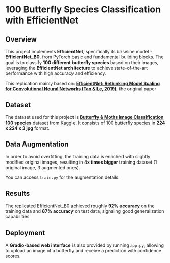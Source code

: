 # 100 Butterfly Species Classification with EfficientNet

## Overview
This project implements **EfficientNet**, specifically its baseline model - **EfficientNet_B0**, from PyTorch basic and fundamental building blocks. The goal is to classify **100 different butterfly species** based on their images, leveraging the **EfficientNet architecture** to achieve state-of-the-art performance with high accuracy and efficiency.

This replication mainly based on: **[EfficientNet: Rethinking Model Scaling for Convolutional Neural Networks (Tan & Le, 2019)](https://arxiv.org/abs/1905.11946)**, the original paper

## Dataset
The dataset used for this project is **[Butterfly & Moths Image Classification 100 species](https://www.kaggle.com/datasets/gpiosenka/butterfly-images40-species)** dataset from Kaggle. It consists of 100 butterfly species in **224 x 224 x 3 jpg** format.

## Data Augmentation
In order to avoid overfitting, the training data is enriched with slightly modified original images, resulting in **4x times bigger** training dataset (1 original image, 3 augmented ones).

You can access `train.py` for the augmentation details.

## Results
The replicated EfficientNet_B0 achieved roughly **92% accuracy** on the training data and **87% accuracy** on test data, signaling good generalization capabilities.

## Deployment
A **Gradio-based web interface** is also provided by running `app.py`, allowing to upload an image of a butterfly and receive a prediction with confidence scores.



